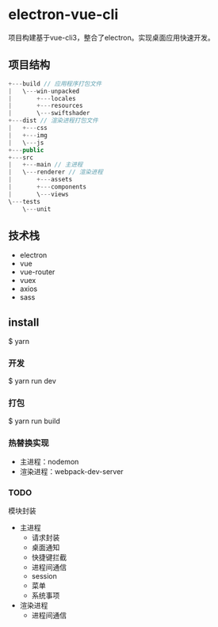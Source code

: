 # electron-vue-cli
项目构建基于vue-cli3，整合了electron。实现桌面应用快速开发。

## 项目结构
```js
+---build // 应用程序打包文件
|   \---win-unpacked
|       +---locales
|       +---resources
|       \---swiftshader
+---dist // 渲染进程打包文件
|   +---css
|   +---img
|   \---js
+---public
+---src
|   +---main // 主进程
|   \---renderer // 渲染进程
|       +---assets
|       +---components
|       \---views
\---tests
    \---unit

```

## 技术栈
- electron
- vue
- vue-router
- vuex
- axios
- sass

## install
$ yarn

### 开发
$ yarn run dev

### 打包
$ yarn run build

### 热替换实现
- 主进程：nodemon
- 渲染进程：webpack-dev-server

### TODO
模块封装
- 主进程
    - 请求封装
    - 桌面通知
    - 快捷键拦截
    - 进程间通信
    - session
    - 菜单
    - 系统事项
- 渲染进程
    - 进程间通信

